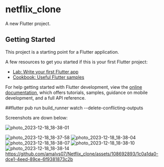 # netflix_clone

A new Flutter project.

## Getting Started

This project is a starting point for a Flutter application.

A few resources to get you started if this is your first Flutter project:

- [Lab: Write your first Flutter app](https://docs.flutter.dev/get-started/codelab)
- [Cookbook: Useful Flutter samples](https://docs.flutter.dev/cookbook)

For help getting started with Flutter development, view the
[online documentation](https://docs.flutter.dev/), which offers tutorials,
samples, guidance on mobile development, and a full API reference.


##flutter pub run build_runner watch --delete-conflicting-outputs


Screenshots are down below:

![photo_2023-12-18_18-38-01](https://github.com/amalvs07/Netflix_clone/assets/108692893/727d6e1c-6206-4504-953d-32c61a3ab61f)

![photo_2023-12-18_18-37-58](https://github.com/amalvs07/Netflix_clone/assets/108692893/065d72a2-ce7e-42b0-914b-d78e8b467f60)
![photo_2023-12-18_18-38-04](https://github.com/amalvs07/Netflix_clone/assets/108692893/f5c217a6-47f1-4bef-82be-a8779c486cfe)
![photo_2023-12-18_18-38-07](https://github.com/amalvs07/Netflix_clone/assets/108692893/1e354da2-279f-4630-98f3-544aaa6b9ef3)
![photo_2023-12-18_18-38-10](https://github.com/amalvs07/Netflix_clone/assets/108692893/1e383f71-1053-4608-a9c2-a6ad43f57ccc)
![photo_2023-12-18_18-38-14](https://github.com/amalvs07/Netflix_clone/assets/108692893/dd714107-ca52-4e0f-866c-38d2d1c82a66)
https://github.com/amalvs07/Netflix_clone/assets/108692893/1c0a1da0-dce1-4eed-89ce-6f9381873c2b

